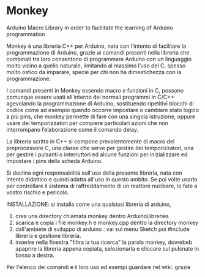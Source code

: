 # Monkey
Arduino Macro Library  in order to facilitate the learning of Arduino programmation

Monkey è una libreria C++ per Arduino, nata con l’intento di facilitare la programmazione di Arduino, grazie ai comandi presenti nella libreria che combinati tra loro consentono di programmare Arduino con un linguaggio molto vicino a quello naturale, limitando al massimo l’uso del C, spesso molto ostico da imparare, specie per chi non ha dimestichezza con la programmazione. 

I comandi presenti in Monkey essendo macro e funzioni in C, possono comunque essere usati all’interno dei normali programmi in C/C++ agevolando la programmazione di Arduino, sostituendo ripetitivi blocchi di codice come ad esempio quando occorre impostare o cambiare stato logico a più pins, che monkey permette di fare con una singola istruzione, oppure usare dei temporizzatori per compiere particolari azioni che non interrompano l’elaborazione come il comando delay.

La libreria scritta in C++ si compone prevalentemente di macro del preprocessore C, una classe che serve per gestire dei temporizzatori, una per gestire i pulsanti o interruttori ed alcune funzioni per inizializzare ed impostare i pins della scheda Arduino. 

Si declina ogni responsabilità sull'uso della presente libreria, nata con intento didattico e quindi adatta all'uso in questo ambito. Se poi volte usarla per controllare il sistema di raffreddamento di un reattore nucleare, lo fate a vostro rischio e pericolo.

INSTALLAZIONE:
si installa come una qualsiasi libreria di arduino, 
 1) crea una directory chiamata monkey dentro Arduino\libreries 
 2) scarica e copia  i file monkey.h e monkey.cpp dentro la directory monkey 
 3) dall'ambiete di sviluppo di arduino : vai sul menu Sketch poi #include libreria e gestione libreria. 
 4) inserire nella finestra "filtra la tua ricerca" la parola monkey, dovrebeb apaprire la libreria appena copiata, selezionarla e cliccare sul pulsnate in basso a destra. 
 
 Per l'elenco dei comandi e il loro uso ed esempi guardare nel wiki. 
 grazie 



